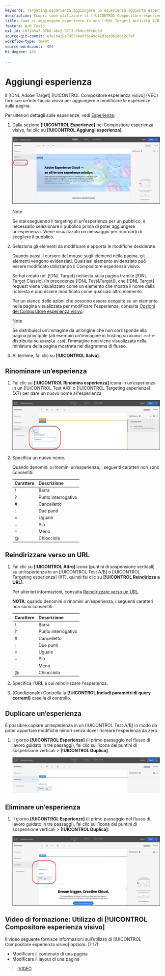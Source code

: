 ```yaml
---
keywords: Targeting;esperienza;aggiungere un’esperienza;aggiunta esperienza
description: Scopri come utilizzare il [!UICONTROL Compositore esperienza visivo] (VEC) in [!DNL Adobe Target].
title: Come si aggiungono esperienze in una [!DNL Target] Attività A/B?
feature: A/B Tests
exl-id: c0f1b5a7-07b0-46c2-97f3-95dcc0fcbe3d
source-git-commit: 6fa1b428e7955bae976649c42d3eb9b2ddc2c79f
workflow-type: tm+mt
source-wordcount: '484'
ht-degree: 43%

---
```


# Aggiungi esperienza

Il [!DNL Adobe Target] [!UICONTROL Compositore esperienza visivo] (VEC) fornisce un’interfaccia visiva per aggiungere e modificare le esperienze sulla pagina.

Per ulteriori dettagli sulle esperienze, vedi [Esperienze](/help/main/c-experiences/experiences.md#concept_A2E10F6AFB3D4AEAB6951EE14688848D).

1. Dalla sezione **[!UICONTROL Esperienze]** nel Compositore esperienza visivo, fai clic su **[!UICONTROL Aggiungi esperienza]**.

   ![Opzione Aggiungi esperienza](/help/main/c-activities/t-test-ab/t-test-create-ab/assets/add-experience.png)

   >[!NOTE]
   >
   >Se stai eseguendo il targeting di un&#39;esperienza per un pubblico, è necessario selezionare il pubblico prima di poter aggiungere un’esperienza. Viene visualizzato un messaggio per ricordarti di scegliere il pubblico.

1. Seleziona gli elementi da modificare e apporta le modifiche desiderate.

   Quando passi il cursore del mouse sugli elementi nella pagina, gli elementi vengono evidenziati. Qualsiasi elemento evidenziato può essere modificato utilizzando il Compositore esperienza visivo.

   Se hai creato un’ [!DNL Target] richiesta sulla pagina tramite [!DNL Target Classic] (in precedenza [!DNL Test&Target]), che [!DNL Target] request viene visualizzato come un elemento che mostra il nome della richiesta e può essere modificato come qualsiasi altro elemento.

   Per un elenco delle azioni che possono essere eseguite su un elemento nella pagina visualizzata per modificare l&#39;esperienza, consulta [Opzioni del Compositore esperienza visivo](/help/main/c-experiences/c-visual-experience-composer/viztarget-options.md).

   >[!NOTE]
   >
   >Se distribuisci un’immagine da un’origine che non corrisponde alla pagina principale (ad esempio un’immagine in hosting su `akamai.net` e distribuita su `example.com`), l’immagine non viene visualizzata nella miniatura della pagina mostrata nel diagramma di flusso.

1. Al termine, fai clic su **[!UICONTROL Salva]**.

## Rinominare un’esperienza

1. Fai clic su **[!UICONTROL Rinomina esperienza]** icona in un’esperienza in un [!UICONTROL Test A/B] o [!UICONTROL Targeting esperienza] (XT) per dare un nuovo nome all&#39;esperienza.

   ![Rinomina esperienza](/help/main/c-activities/t-test-ab/t-test-create-ab/assets/rename-experience.png)

2. Specifica un nuovo nome.

   Quando denomini o rinomini un’esperienza, i seguenti caratteri non sono consentiti:

   | Carattere | Descrizione |
   |--- |--- |
   | / | Barra |
   | ? | Punto interrogativo |
   | # | Cancelletto |
   | : | Due punti |
   | = | Uguale |
   | + | Più |
   | - | Meno |
   | @ | Chiocciola |

## Reindirizzare verso un URL

1. Fai clic su **[!UICONTROL Altro]** icona (puntini di sospensione verticali) su un’esperienza in un [!UICONTROL Test A/B] o [!UICONTROL Targeting esperienza] (XT), quindi fai clic su **[!UICONTROL Reindirizza a URL]**.

   Per ulteriori informazioni, consulta [Reindirizzare verso un URL](/help/main/c-experiences/c-visual-experience-composer/redirect-offer.md).

   **NOTA**: quando denomini o rinomini un’esperienza, i seguenti caratteri non sono consentiti:

   | Carattere | Descrizione |
   |--- |--- |
   | / | Barra |
   | ? | Punto interrogativo |
   | # | Cancelletto |
   | : | Due punti |
   | = | Uguale |
   | + | Più |
   | - | Meno |
   | @ | Chiocciola |

1. Specifica l&#39;URL a cui reindirizzare l&#39;esperienza.

1. (Condizionale) Controlla la **[!UICONTROL Includi parametri di query correnti]** casella di controllo.

## Duplicare un’esperienza

È possibile copiare un’esperienza in un [!UICONTROL Test A/B] in modo da poter apportare modifiche minori senza dover ricreare l’esperienza da zero.

1. Il giorno **[!UICONTROL Esperienze]** (il primo passaggio nel flusso di lavoro guidato in tre passaggi), fai clic sull’icona dei puntini di sospensione verticali > **[!UICONTROL Duplica]**.

   ![Opzione Duplica esperienza](/help/main/c-activities/t-test-ab/t-test-create-ab/assets/duplicate-experience.png)

## Eliminare un’esperienza

1. Il giorno **[!UICONTROL Esperienze]** (il primo passaggio nel flusso di lavoro guidato in tre passaggi), fai clic sull’icona dei puntini di sospensione verticali > **[!UICONTROL Duplica]**.

   ![Opzione Elimina esperienza](/help/main/c-activities/t-test-ab/t-test-create-ab/assets/delete-experience.png)

## Video di formazione: Utilizzo di [!UICONTROL Compositore esperienza visivo]

Il video seguente fornisce informazioni sull’utilizzo di [!UICONTROL Compositore esperienza visivo] opzioni. (7:17)

* Modificare il contenuto di una pagina
* Modificare il layout di una pagina

>[!VIDEO](https://video.tv.adobe.com/v/17399)
